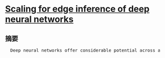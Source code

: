 # [Scaling for edge inference of deep neural networks](https://cadlab.cs.ucla.edu/beta/cadlab/sites/default/files/publications/Shi_et_al_Perspective_1524052852_1.pdf)
## 摘要
<pre>
  Deep neural networks offer considerable potential across a range of applications, from advanced manufacturing to autonomous cars. A clear trend in deep neural networks is the exponential growth of network size and the associated increases in compu- tational complexity and memory consumption. However, the performance and energy efficiency of edge inference, in which the inference (the application of a trained network to new data) is performed locally on embedded platforms that have limited area and power budget, is bounded by technology scaling. Here we analyse recent data and show that there are increasing gaps between the computational complexity and energy efficiency required by data scientists and the hardware capacity made avail- able by hardware architects. We then discuss various architecture and algorithm innovations that could help to bridge the gaps.<br>
<pre>



